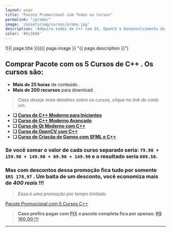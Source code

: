 ```yaml
---
layout: page
title: "Pacote Promocional com Todos os Cursos"
permalink: "/promo/"
image: '/assets/img/cursos/promo.jpg'
description: 'Adquira todos de C++ com Qt, OpenCV e Desenvolvimento de Games .'
color: '#5c3566'
---
```


![{{ page.title }}]({{ page.image }} "{{ page.description }}") 

## Comprar Pacote com os **5 Cursos de C++** . Os cursos são:
+ **Mais de 25 horas** de conteúdo .
+ **Mais de 200 recursos** para download .

> *Caso deseje mais detalhes sobre os cursos, clique no link de cada um.*

+ **❏ [Curso de C++ Moderno para Iniciantes](https://terminalroot.com.br/cpp/#iniciante)**
+ **❏ [Curso de C++ Moderno Avançado](https://terminalroot.com.br/cpp/#avancado)**
+ **❏ [Curso de Qt Moderno com C++](https://terminalroot.com.br/cpp/#qt)**
+ **❏ [Curso de OpenCV com C++](https://terminalroot.com.br/opencv)**
+ **❏ [Curso de Criação de Games com SFML e C++](https://terminalroot.com.br/games)**

### Se você somar o valor de cada curso separado seria: `79.90 + 159.90 + 149.90 + 69.90 + 149.90` e o resultado seria `609.50`.

### Mas com descontos dessa promoção fica tudo por somente `$RS 178,97` . Um baita de um desconto, você economiza mais de *400 reais* !!! 
> *Essa é uma promoção por tempo limitado*

<!--<a href="https://cutt.ly/CLCpp" class="btn btn-lg btn-success btn-block my-2 py-3">
  <i class="fas fa-graduation-cap"></i> Pacote Promocional com 5 Cursos C++
</a>-->

<a href="https://cutt.ly/Cpp5promo" class="btn btn-lg btn-success btn-block my-2 py-3">
  <i class="fas fa-graduation-cap"></i> Pacote Promocional com 5 Cursos C++
</a>

<blockquote>
  <strong>Caso prefira pagar com <u>PIX</u> o pacote completa fica por apenas: <u>R$ 160,00 !!!</u></strong>
</blockquote>

<!--
<a href="https://cutt.ly/NewPromoCpp?milla" class="btn btn-lg btn-success btn-block my-2 py-3">
  <i class="fas fa-graduation-cap"></i> Pacote Promocional com 5 Cursos C++
</a>

<p>
  <form action="https://www.paypal.com/cgi-bin/webscr" method="post" target="_top">
   <input type="hidden" name="cmd" value="_s-xclick">
   <input type="hidden" name="hosted_button_id" value="N7H67VMYRVNUQ">
   <input type="image" src="https://www.paypalobjects.com/pt_BR/BR/i/btn/btn_buynowCC_LG.gif" border="0" name="submit" alt="PayPal - A maneira fácil e segura de enviar pagamentos online!">
   <img alt="" border="0" src="https://www.paypalobjects.com/pt_BR/i/scr/pixel.gif" width="1" height="1">
  </form>
</p>
-->

---


